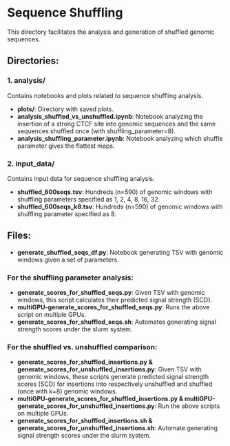 # Sequence Shuffling

This directory facilitates the analysis and generation of shuffled genomic sequences.

## Directories:

### 1. analysis/
Contains notebooks and plots related to sequence shuffling analysis.
- **plots/**: Directory with saved plots.
- **analysis_shuffled_vs_unshuffled.ipynb**: Notebook analyzing the insertion of a strong CTCF site into genomic sequences and the same sequences shuffled once (with shuffling_parameter=8).
- **analysis_shuffling_parameter.ipynb**: Notebook analyzing which shuffle parameter gives the flattest maps.

### 2. input_data/
Contains input data for sequence shuffling analysis.
- **shuffled_600seqs.tsv**: Hundreds (n=590) of genomic windows with shuffling parameters specified as 1, 2, 4, 8, 16, 32.
- **shuffled_600seqs_k8.tsv**: Hundreds (n=590) of genomic windows with shuffling parameter specified as 8.

## Files:

- **generate_shuffled_seqs_df.py**: Notebook generating TSV with genomic windows given a set of parameters.

### For the shuffling parameter analysis:
- **generate_scores_for_shuffled_seqs.py**: Given TSV with genomic windows, this script calculates their predicted signal strength (SCD).
- **multiGPU-generate_scores_for_shuffled_seqs.py**: Runs the above script on multiple GPUs.
- **generate_scores_for_shuffled_seqs.sh**: Automates generating signal strength scores under the slurm system.

### For the shuffled vs. unshuffled comparison:
- **generate_scores_for_shuffled_insertions.py & generate_scores_for_unshuffled_insertions.py**: Given TSV with genomic windows, these scripts generate predicted signal strength scores (SCD) for insertions into respectively unshuffled and shuffled (once with k=8) genomic windows.
- **multiGPU-generate_scores_for_shuffled_insertions.py & multiGPU-generate_scores_for_unshuffled_insertions.py**: Run the above scripts on multiple GPUs.
- **generate_scores_for_shuffled_insertions.sh & generate_scores_for_unshuffled_insertions.sh**: Automate generating signal strength scores under the slurm system.